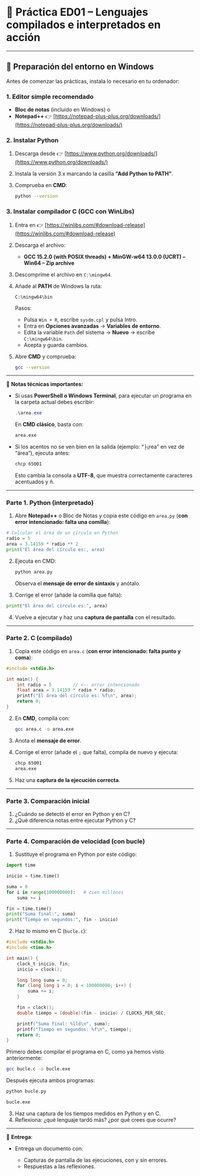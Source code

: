 # 📘 Práctica ED01 – Lenguajes compilados e interpretados en acción

---

## 🔹 Preparación del entorno en Windows

Antes de comenzar las prácticas, instala lo necesario en tu ordenador:

### 1. Editor simple recomendado

* **Bloc de notas** (incluido en Windows) o
* **Notepad++** 👉 [https://notepad-plus-plus.org/downloads/](https://notepad-plus-plus.org/downloads/)

### 2. Instalar Python

1. Descarga desde 👉 [https://www.python.org/downloads/](https://www.python.org/downloads/)
2. Instala la versión 3.x marcando la casilla **“Add Python to PATH”**.
3. Comprueba en **CMD**:

   ```bash
   python --version
   ```

### 3. Instalar compilador C (GCC con WinLibs)

1. Entra en 👉 [https://winlibs.com/#download-release](https://winlibs.com/#download-release)
2. Descarga el archivo:

   * **GCC 15.2.0 (with POSIX threads) + MinGW-w64 13.0.0 (UCRT) – Win64 – Zip archive**
3. Descomprime el archivo en `C:\mingw64`.
4. Añade al **PATH** de Windows la ruta:

   ```
   C:\mingw64\bin
   ```

   Pasos:

   * Pulsa `Win + R`, escribe `sysdm.cpl` y pulsa Intro.
   * Entra en **Opciones avanzadas** → **Variables de entorno**.
   * Edita la variable `Path` del sistema → **Nuevo** → escribe `C:\mingw64\bin`.
   * Acepta y guarda cambios.
5. Abre **CMD** y comprueba:

   ```bash
   gcc --version
   ```

---

📌 **Notas técnicas importantes:**

* Si usas **PowerShell o Windows Terminal**, para ejecutar un programa en la carpeta actual debes escribir:

  ```powershell
  .\area.exe
  ```

  En **CMD clásico**, basta con:

  ```bash
  area.exe
  ```

* Si los acentos no se ven bien en la salida (ejemplo: “├¡rea” en vez de “área”), ejecuta antes:

  ```bash
  chcp 65001
  ```

  Esto cambia la consola a **UTF-8**, que muestra correctamente caracteres acentuados y ñ.

---

### Parte 1. Python (interpretado)

1. Abre **Notepad++** o Bloc de Notas y copia este código en `area.py` (**con error intencionado: falta una comilla**):

```python
# Calcular el área de un círculo en Python
radio = 5
area = 3.14159 * radio ** 2
print("El área del círculo es:, area)
```

2. Ejecuta en CMD:

   ```bash
   python area.py
   ```

   Observa el **mensaje de error de sintaxis** y anótalo.

3. Corrige el error (añade la comilla que falta):

```python
print("El área del círculo es:", area)
```

4. Vuelve a ejecutar y haz una **captura de pantalla** con el resultado.

---

### Parte 2. C (compilado)

1. Copia este código en `area.c` (**con error intencionado: falta punto y coma**):

```c
#include <stdio.h>

int main() {
    int radio = 5        // <-- error intencionado
    float area = 3.14159 * radio * radio;
    printf("El área del círculo es: %f\n", area);
    return 0;
}
```

2. En **CMD**, compila con:

   ```bash
   gcc area.c -o area.exe
   ```
3. Anota el **mensaje de error**.
4. Corrige el error (añade el `;` que falta), compila de nuevo y ejecuta:

   ```bash
   chcp 65001
   area.exe
   ```
5. Haz una **captura de la ejecución correcta**.

---

### Parte 3. Comparación inicial

1. ¿Cuándo se detectó el error en Python y en C?
2. ¿Qué diferencia notas entre ejecutar Python y C?

---

### Parte 4. Comparación de velocidad (con bucle)

1. Sustituye el programa en Python por este código:

```python
import time

inicio = time.time()

suma = 0
for i in range(100000000):   # cien millones
    suma += i

fin = time.time()
print("Suma final:", suma)
print("Tiempo en segundos:", fin - inicio)
```

2. Haz lo mismo en C (`bucle.c`):

```c
#include <stdio.h>
#include <time.h>

int main() {
    clock_t inicio, fin;
    inicio = clock();

    long long suma = 0;
    for (long long i = 0; i < 100000000; i++) {
        suma += i;
    }

    fin = clock();
    double tiempo = (double)(fin - inicio) / CLOCKS_PER_SEC;

    printf("Suma final: %lld\n", suma);
    printf("Tiempo en segundos: %f\n", tiempo);
    return 0;
}
```

Primero debes compilar el programa en C, como ya hemos visto anteriormente:

```bash
gcc bucle.c -o bucle.exe
```

Después ejecuta ambos programas:

```bash
python bucle.py

bucle.exe
```

3. Haz una captura de los tiempos medidos en Python y en C.
4. Reflexiona: ¿qué lenguaje tardó más? ¿por qué crees que ocurre?

---

📌 **Entrega**:

* Entrega un documento con:

  * Capturas de pantalla de las ejecuciones, con y sin errores.
  * Respuestas a las reflexiones.

